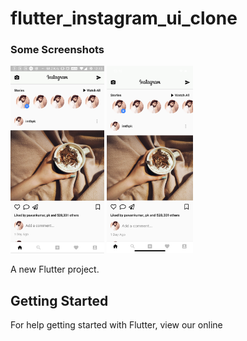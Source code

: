 # flutter_instagram_ui_clone

### Some Screenshots

<img src="ss_android.jpg" height="300em" />

<img src="ss_ios.png" height="300em" />

A new Flutter project.

## Getting Started

For help getting started with Flutter, view our online
